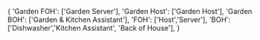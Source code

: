 {
'Garden FOH': ['Garden Server'],
'Garden Host': ['Garden Host'],
'Garden BOH': ['Garden & Kitchen Assistant'],
'FOH': ['Host','Server'],
'BOH': ['Dishwasher','Kitchen Assistant', 'Back of House'],
}
